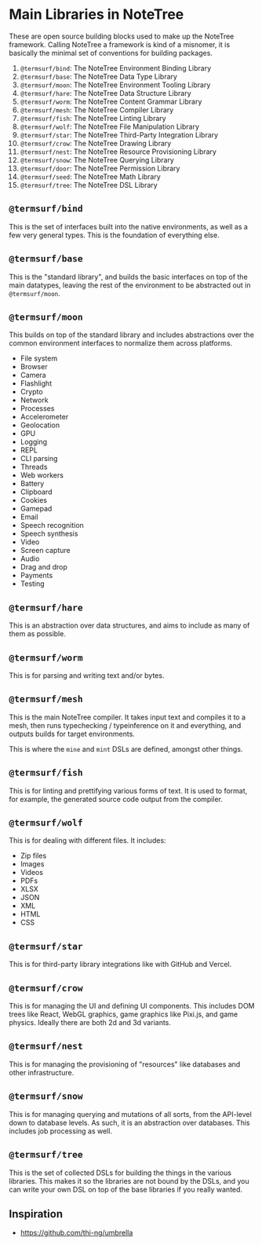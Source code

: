 # Main Libraries in NoteTree

These are open source building blocks used to make up the NoteTree
framework. Calling NoteTree a framework is kind of a misnomer, it is
basically the minimal set of conventions for building packages.

1. `@termsurf/bind`: The NoteTree Environment Binding Library
1. `@termsurf/base`: The NoteTree Data Type Library
1. `@termsurf/moon`: The NoteTree Environment Tooling Library
1. `@termsurf/hare`: The NoteTree Data Structure Library
1. `@termsurf/worm`: The NoteTree Content Grammar Library
1. `@termsurf/mesh`: The NoteTree Compiler Library
1. `@termsurf/fish`: The NoteTree Linting Library
1. `@termsurf/wolf`: The NoteTree File Manipulation Library
1. `@termsurf/star`: The NoteTree Third-Party Integration Library
1. `@termsurf/crow`: The NoteTree Drawing Library
1. `@termsurf/nest`: The NoteTree Resource Provisioning Library
1. `@termsurf/snow`: The NoteTree Querying Library
1. `@termsurf/door`: The NoteTree Permission Library
1. `@termsurf/seed`: The NoteTree Math Library
1. `@termsurf/tree`: The NoteTree DSL Library

## `@termsurf/bind`

This is the set of interfaces built into the native environments, as
well as a few very general types. This is the foundation of everything
else.

## `@termsurf/base`

This is the "standard library", and builds the basic interfaces on top
of the main datatypes, leaving the rest of the environment to be
abstracted out in `@termsurf/moon`.

## `@termsurf/moon`

This builds on top of the standard library and includes abstractions
over the common environment interfaces to normalize them across
platforms.

- File system
- Browser
- Camera
- Flashlight
- Crypto
- Network
- Processes
- Accelerometer
- Geolocation
- GPU
- Logging
- REPL
- CLI parsing
- Threads
- Web workers
- Battery
- Clipboard
- Cookies
- Gamepad
- Email
- Speech recognition
- Speech synthesis
- Video
- Screen capture
- Audio
- Drag and drop
- Payments
- Testing

## `@termsurf/hare`

This is an abstraction over data structures, and aims to include as many
of them as possible.

## `@termsurf/worm`

This is for parsing and writing text and/or bytes.

## `@termsurf/mesh`

This is the main NoteTree compiler. It takes input text and compiles it
to a mesh, then runs typechecking / typeinference on it and everything,
and outputs builds for target environments.

This is where the `mine` and `mint` DSLs are defined, amongst other
things.

## `@termsurf/fish`

This is for linting and prettifying various forms of text. It is used to
format, for example, the generated source code output from the compiler.

## `@termsurf/wolf`

This is for dealing with different files. It includes:

- Zip files
- Images
- Videos
- PDFs
- XLSX
- JSON
- XML
- HTML
- CSS

## `@termsurf/star`

This is for third-party library integrations like with GitHub and
Vercel.

## `@termsurf/crow`

This is for managing the UI and defining UI components. This includes
DOM trees like React, WebGL graphics, game graphics like Pixi.js, and
game physics. Ideally there are both 2d and 3d variants.

## `@termsurf/nest`

This is for managing the provisioning of "resources" like databases and
other infrastructure.

## `@termsurf/snow`

This is for managing querying and mutations of all sorts, from the
API-level down to database levels. As such, it is an abstraction over
databases. This includes job processing as well.

## `@termsurf/tree`

This is the set of collected DSLs for building the things in the various
libraries. This makes it so the libraries are not bound by the DSLs, and
you can write your own DSL on top of the base libraries if you really
wanted.

## Inspiration

- https://github.com/thi-ng/umbrella
